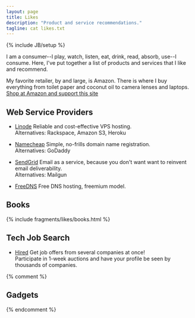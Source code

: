 ```yaml
---
layout: page
title: Likes
description: "Product and service recommendations."
tagline: cat likes.txt
---
```

{% include JB/setup %}

I am a consumer--I play, watch, listen, eat, drink, read, absorb, use--I consume. Here, I've put together a list of products and services that I like and recommend.

My favorite retailer, by and large, is Amazon. There is where I buy everything from toilet paper and coconut oil to camera lenses and laptops. <a href="http://www.amazon.com/?_encoding=UTF8&amp;camp=1789&amp;creative=390957&amp;linkCode=ur2&amp;tag=jontsai-20" target="_blank">Shop at Amazon and support this site</a>

## Web Service Providers ##

* <a href="http://www.linode.com/?r=65762fd9ef89c62a08eddbb4c641c9b9a5415ba9" target="_blank">Linode</a>
  Reliable and cost-effective VPS hosting.  
  Alternatives: Rackspace, Amazon S3, Heroku

* <a href="https://affiliate.namecheap.com/?affId=48968" target="_blank">Namecheap</a>
  Simple, no-frills domain name registration.  
  Alternatives: GoDaddy

* <a href="http://sendgrid.tellapal.com/a/clk/6qjSH" target="_blank">SendGrid</a> 
  Email as a service, because you don't want want to reinvent email deliverability.  
  Alternatives: Mailgun

* <a href="http://freedns.afraid.org/" target="_blank">FreeDNS</a>
  Free DNS hosting, freemium model.  

## Books ##

{% include fragments/likes/books.html %}

## Tech Job Search ##

* <a href="http://join.hired.com/x/q98CBt">Hired</a>
  Get job offers from several companies at once!  
  Participate in 1-week auctions and have your profile be seen by thousands of companies.

{% comment %}
## Gadgets ##
{% endcomment %}

